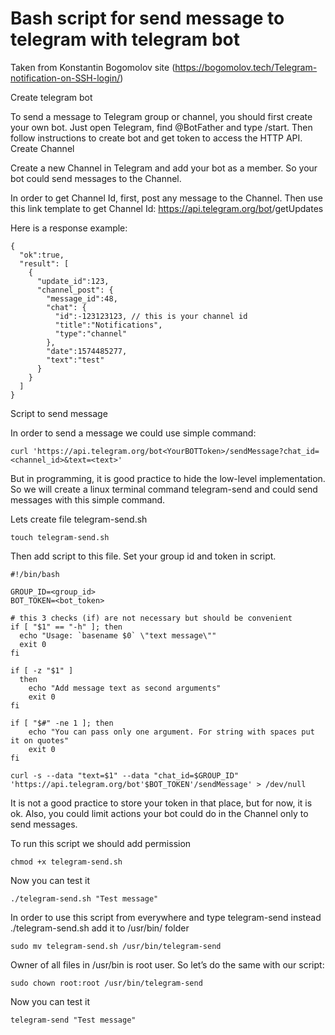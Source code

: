 # Bash script for send message to telegram with telegram bot
Taken from Konstantin Bogomolov site (https://bogomolov.tech/Telegram-notification-on-SSH-login/) 

Create telegram bot

To send a message to Telegram group or channel, you should first create your own bot. Just open Telegram, find @BotFather and type /start. Then follow instructions to create bot and get token to access the HTTP API.
Create Channel

Create a new Channel in Telegram and add your bot as a member. So your bot could send messages to the Channel.

In order to get Channel Id, first, post any message to the Channel. Then use this link template to get Channel Id:
https://api.telegram.org/bot<YourBOTToken>/getUpdates

Here is a response example:
```
{
  "ok":true,
  "result": [
    {
      "update_id":123,
      "channel_post": {
        "message_id":48,
        "chat": {
          "id":-123123123, // this is your channel id
          "title":"Notifications",
          "type":"channel"
        },
        "date":1574485277,
        "text":"test"
      }
    }
  ]
}
```

Script to send message

In order to send a message we could use simple command:
```
curl 'https://api.telegram.org/bot<YourBOTToken>/sendMessage?chat_id=<channel_id>&text=<text>'
```

But in programming, it is good practice to hide the low-level implementation. So we will create a linux terminal command telegram-send and could send messages with this simple command.

Lets create file telegram-send.sh
```
touch telegram-send.sh
```

Then add script to this file. Set your group id and token in script.
```
#!/bin/bash
    
GROUP_ID=<group_id>
BOT_TOKEN=<bot_token>

# this 3 checks (if) are not necessary but should be convenient
if [ "$1" == "-h" ]; then
  echo "Usage: `basename $0` \"text message\""
  exit 0
fi

if [ -z "$1" ]
  then
    echo "Add message text as second arguments"
    exit 0
fi

if [ "$#" -ne 1 ]; then
    echo "You can pass only one argument. For string with spaces put it on quotes"
    exit 0
fi

curl -s --data "text=$1" --data "chat_id=$GROUP_ID" 'https://api.telegram.org/bot'$BOT_TOKEN'/sendMessage' > /dev/null
```

It is not a good practice to store your token in that place, but for now, it is ok. Also, you could limit actions your bot could do in the Channel only to send messages.

To run this script we should add permission
```
chmod +x telegram-send.sh
```

Now you can test it
```
./telegram-send.sh "Test message"
```

In order to use this script from everywhere and type telegram-send instead ./telegram-send.sh add it to /usr/bin/ folder
```
sudo mv telegram-send.sh /usr/bin/telegram-send
```

Owner of all files in /usr/bin is root user. So let’s do the same with our script:
```
sudo chown root:root /usr/bin/telegram-send
```

Now you can test it
```
telegram-send "Test message"
```














